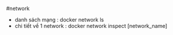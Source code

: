 #network
- danh sách mạng  : docker network ls
- chi tiết về 1 network : docker network inspect [network_name]